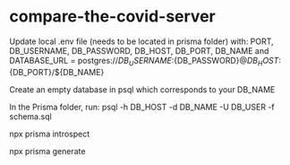 # compare-the-covid-server

Update local .env file (needs to be located in prisma folder) with: PORT, DB_USERNAME, DB_PASSWORD, DB_HOST, DB_PORT, DB_NAME and DATABASE_URL = postgres://${DB_USERNAME}:${DB_PASSWORD}@${DB_HOST}:${DB_PORT}/${DB_NAME}

Create an empty database in psql which corresponds to your DB_NAME

In the Prisma folder, run: 
psql -h DB_HOST -d DB_NAME -U DB_USER -f schema.sql 

npx prisma introspect 

npx prisma generate 
